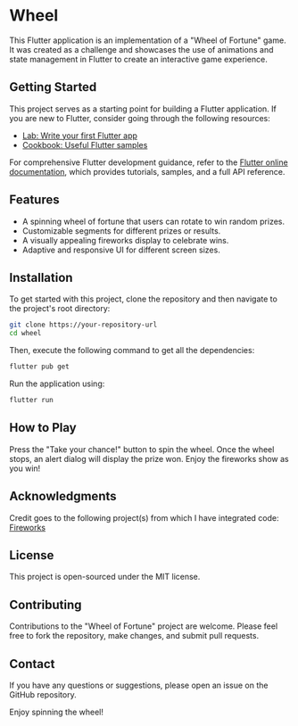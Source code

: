 # Wheel

This Flutter application is an implementation of a "Wheel of Fortune" game. It was created as a challenge and showcases the use of animations and state management in Flutter to create an interactive game experience.

## Getting Started

This project serves as a starting point for building a Flutter application. If you are new to Flutter, consider going through the following resources:

- [Lab: Write your first Flutter app](https://docs.flutter.dev/get-started/codelab)
- [Cookbook: Useful Flutter samples](https://docs.flutter.dev/cookbook)

For comprehensive Flutter development guidance, refer to the [Flutter online documentation](https://docs.flutter.dev/), which provides tutorials, samples, and a full API reference.

## Features

- A spinning wheel of fortune that users can rotate to win random prizes.
- Customizable segments for different prizes or results.
- A visually appealing fireworks display to celebrate wins.
- Adaptive and responsive UI for different screen sizes.

## Installation

To get started with this project, clone the repository and then navigate to the project's root directory:

```bash
git clone https://your-repository-url
cd wheel 
```
Then, execute the following command to get all the dependencies:

```bash
flutter pub get
```

Run the application using:
```bash
flutter run
```

## How to Play
Press the "Take your chance!" button to spin the wheel.
Once the wheel stops, an alert dialog will display the prize won.
Enjoy the fireworks show as you win!

## Acknowledgments
Credit goes to the following project(s) from which I have integrated code:
[Fireworks](https://github.com/creativecreatorormaybenot/fireworks)

## License
This project is open-sourced under the MIT license.

## Contributing
Contributions to the "Wheel of Fortune" project are welcome. Please feel free to fork the repository, make changes, and submit pull requests.

## Contact
If you have any questions or suggestions, please open an issue on the GitHub repository.

Enjoy spinning the wheel!
